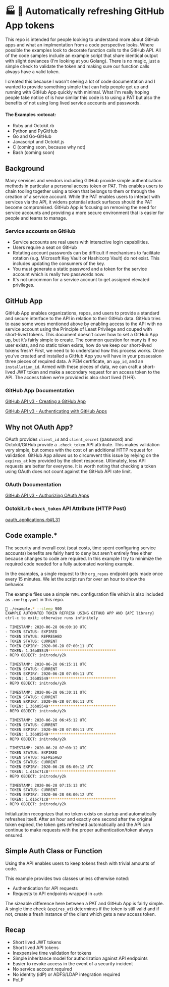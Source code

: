 # :factory: :shower: Automatically refreshing GitHub App tokens

This repo is intended for people looking to understand more about GitHub apps and what an implmentation from a code perspective looks. Where possible the examples look to decorate function calls to the GitHub API. All of the code samples include an example script that share identical output with slight deviances (I'm looking at you Golang). There is no magic, just a simple check to validate the token and making sure our function calls always have a valid token.

I created this because I wasn't seeing a lot of code documentation and I wanted to provide something simple that can help people get up and running with GitHub App quickly with minimal. What I'm really hoping people take notice of is how similar this code is to using a PAT but also the benefits of not using long lived service accounts and passwords.

#### The Examples :octocat:
- Ruby and Octokit.rb
- Python and PyGitHub
- Go and Go-GitHub
- Javascript and Octokit.js
- C (coming soon, because why not)
- Bash (coming soon)

## Background
Many services and vendors including GitHub provide simple authentication methods in particular a personal access token or PAT. This enables users to chain tooling together using a token that belongs to them or through the creation of a service account. While the PAT enables users to interact with services via the API, it widens potential attack surfaces should the PAT become compromised. GitHub App is focusing on removing the need for service accounts and providing a more secure environment that is easier for people and teams to manage.

### Service accounts on GitHub

- Service accounts are real users with interactive login capabilities.
- Users require a seat on GitHub 
- Rotating account passwords can be difficult if mechanisms to facilitate rotation (e.g. Microsoft Key Vault or Hashicorp Vault) do not exist. This includes updating the consumers of the key.
- You must generate a static password and a token for the service account which is really two passwords now.
- It's not uncommon for a service account to get assigned elevated privileges.

## GitHub App

GitHub App enables organizations, repos, and users to provide a standard and secure interface to the API in relation to their GitHub data. GitHub tries to ease some woes mentioned above by enabling access to the API with no service account using the Principle of Least Privilege and couped with short-lived tokens. This document doesn’t cover how to set a GitHub App up, but it’s fairly simple to create. The common question for many is if no user exists, and no static token exists, how do we keep our short-lived tokens fresh? First, we need to to understand how this process works. Once you’ve created and installed a GitHub App you will have in your possession three pieces of required data. A PEM certificate, an `app_id`, and an `installation_id`. Armed with these pieces of data, we can craft a short-lived JWT token and make a secondary request for an access token to the API. The access token we’re provided is also short lived (1 HR).

### GitHub App Documentation
[GitHub API v3 - Creating a GitHub App](https://developer.github.com/apps/building-github-apps/creating-a-github-app/)

[GitHub API v3 - Authenticating with GitHub Apps](https://developer.github.com/apps/building-github-apps/authenticating-with-github-apps/)

## Why not OAuth App?

OAuth provides `client_id` and `client_secret` (password) and Octokit/GitHub provide a `.check_token` API attribute. This makes validation very simple, but comes with the cost of an additional HTTP request for validation. GitHub App allows us to circumvent this issue by relying on the `expires_at` key provided by the client response. Ultimately, less API requests are better for everyone. It is worth noting that checking a token using OAuth does not count against the GitHub API rate limit.

### OAuth Documentation
[GitHub API v3 - Authorizing OAuth Apps](https://developer.github.com/apps/building-oauth-apps/authorizing-oauth-apps/)

### Octokit.rb `check_token` API Attribute (HTTP Post)
[oauth_applications.rb#L31](https://github.com/octokit/octokit.rb/blob/4ab6bb3f5e5a5a5400f21cc7b915a43e3883afc8/lib/octokit/client/oauth_applications.rb#L31)


## Code example.*

The security and overall cost (seat costs, time spent configuring service accounts) benefits are fairly hard to deny but aren't entirely free either because changes to code are required. In this example I try to minimize the required code needed for a fully automated working example.

In the examples, a single request to the `org_repos` endpoint gets made once every 15 minutes. We let the script run for over an hour to show the behavior.

The example files use a simple `YAML` configuration file which is also included as `.config.yaml` in this repo.

```bash
 ./example.* --sleep 900
EXAMPLE AUTOMATED TOKEN REFRESH USING GITHUB APP AND {API library}
ctrl-c to exit; otherwise runs infinitely

- TIMESTAMP: 2020-06-28 06:00:10 UTC
- TOKEN STATUS: EXPIRED
- TOKEN STATUS: REFRESHED
- TOKEN STATUS: CURRENT
- TOKEN EXPIRY: 2020-06-28 07:00:11 UTC
- TOKEN: 1.36b85549******************************
- REPO OBJECT: initrode/y2k

- TIMESTAMP: 2020-06-28 06:15:11 UTC
- TOKEN STATUS: CURRENT
- TOKEN EXPIRY: 2020-06-28 07:00:11 UTC
- TOKEN: 1.36b85549******************************
- REPO OBJECT: initrode/y2k

- TIMESTAMP: 2020-06-28 06:30:11 UTC
- TOKEN STATUS: CURRENT
- TOKEN EXPIRY: 2020-06-28 07:00:11 UTC
- TOKEN: 1.36b85549******************************
- REPO OBJECT: initrode/y2k

- TIMESTAMP: 2020-06-28 06:45:12 UTC
- TOKEN STATUS: CURRENT
- TOKEN EXPIRY: 2020-06-28 07:00:11 UTC
- TOKEN: 1.36b85549******************************
- REPO OBJECT: initrode/y2k

- TIMESTAMP: 2020-06-28 07:00:12 UTC
- TOKEN STATUS: EXPIRED
- TOKEN STATUS: REFRESHED
- TOKEN STATUS: CURRENT
- TOKEN EXPIRY: 2020-06-28 08:00:12 UTC
- TOKEN: 1.d16c71c8******************************
- REPO OBJECT: initrode/y2k

- TIMESTAMP: 2020-06-28 07:15:13 UTC
- TOKEN STATUS: CURRENT
- TOKEN EXPIRY: 2020-06-28 08:00:12 UTC
- TOKEN: 1.d16c71c8******************************
- REPO OBJECT: initrode/y2k

```
Initialization recognizes that no token exists on startup and automatically refreshes itself. After an hour and exactly one second after the original token expired, the token gets refreshed automatically and the API can continue to make requests with the proper authentication/token always ensured.

## Simple Auth Class or Function

Using the API enables users to keep tokens fresh with trivial amounts of code.

This example provides two classes unless otherwise noted:

- Authentication for API requests
- Requests to API endpoints wrapped in `auth `

The sizeable difference here between a PAT and GitHub App is fairly simple. A single time check (`expires_at`) determines if the token is still valid and if not, create a fresh instance of the client which gets a new access token. 

## Recap
- Short lived JWT tokens
- Short lived API tokens
- Inexpensive time validation for tokens
- Simple inheritance model for authorization against API endpoints
- Easier to revoke access in the event of a security incident
- No service account required
- No identity (idP) or ADFS/LDAP integration required
- PoLP

